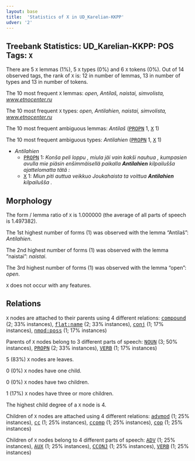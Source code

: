 ```yaml
---
layout: base
title:  'Statistics of X in UD_Karelian-KKPP'
udver: '2'
---
```


## Treebank Statistics: UD_Karelian-KKPP: POS Tags: `X`

There are 5 `X` lemmas (1%), 5 `X` types (0%) and 6 `X` tokens (0%).
Out of 14 observed tags, the rank of `X` is: 12 in number of lemmas, 13 in number of types and 13 in number of tokens.

The 10 most frequent `X` lemmas: <em>open, Antilaš, naistai, simvolista, www.etnocenter.ru</em>

The 10 most frequent `X` types:  <em>open, Antilahien, naistai, simvolista, www.etnocenter.ru</em>

The 10 most frequent ambiguous lemmas: <em>Antilaš</em> (<tt><a href="krl_kkpp-pos-PROPN.html">PROPN</a></tt> 1, <tt><a href="krl_kkpp-pos-X.html">X</a></tt> 1)

The 10 most frequent ambiguous types:  <em>Antilahien</em> (<tt><a href="krl_kkpp-pos-PROPN.html">PROPN</a></tt> 1, <tt><a href="krl_kkpp-pos-X.html">X</a></tt> 1)


* <em>Antilahien</em>
  * <tt><a href="krl_kkpp-pos-PROPN.html">PROPN</a></tt> 1: <em>Konša peli loppu , miula jäi vain kakši nauhua , kumpasien avulla mie piäsin enšimmäisellä paikalla <b>Antilahien</b> kilpailušša ajattelomatta tätä :</em>
  * <tt><a href="krl_kkpp-pos-X.html">X</a></tt> 1: <em>Miun piti auttua veikkuo Joukahaista ta voittua <b>Antilahien</b> kilpailušša .</em>

## Morphology

The form / lemma ratio of `X` is 1.000000 (the average of all parts of speech is 1.497382).

The 1st highest number of forms (1) was observed with the lemma “Antilaš”: <em>Antilahien</em>.

The 2nd highest number of forms (1) was observed with the lemma “naistai”: <em>naistai</em>.

The 3rd highest number of forms (1) was observed with the lemma “open”: <em>open</em>.

`X` does not occur with any features.


## Relations

`X` nodes are attached to their parents using 4 different relations: <tt><a href="krl_kkpp-dep-compound.html">compound</a></tt> (2; 33% instances), <tt><a href="krl_kkpp-dep-flat-name.html">flat:name</a></tt> (2; 33% instances), <tt><a href="krl_kkpp-dep-conj.html">conj</a></tt> (1; 17% instances), <tt><a href="krl_kkpp-dep-nmod-poss.html">nmod:poss</a></tt> (1; 17% instances)

Parents of `X` nodes belong to 3 different parts of speech: <tt><a href="krl_kkpp-pos-NOUN.html">NOUN</a></tt> (3; 50% instances), <tt><a href="krl_kkpp-pos-PROPN.html">PROPN</a></tt> (2; 33% instances), <tt><a href="krl_kkpp-pos-VERB.html">VERB</a></tt> (1; 17% instances)

5 (83%) `X` nodes are leaves.

0 (0%) `X` nodes have one child.

0 (0%) `X` nodes have two children.

1 (17%) `X` nodes have three or more children.

The highest child degree of a `X` node is 4.

Children of `X` nodes are attached using 4 different relations: <tt><a href="krl_kkpp-dep-advmod.html">advmod</a></tt> (1; 25% instances), <tt><a href="krl_kkpp-dep-cc.html">cc</a></tt> (1; 25% instances), <tt><a href="krl_kkpp-dep-ccomp.html">ccomp</a></tt> (1; 25% instances), <tt><a href="krl_kkpp-dep-cop.html">cop</a></tt> (1; 25% instances)

Children of `X` nodes belong to 4 different parts of speech: <tt><a href="krl_kkpp-pos-ADV.html">ADV</a></tt> (1; 25% instances), <tt><a href="krl_kkpp-pos-AUX.html">AUX</a></tt> (1; 25% instances), <tt><a href="krl_kkpp-pos-CCONJ.html">CCONJ</a></tt> (1; 25% instances), <tt><a href="krl_kkpp-pos-VERB.html">VERB</a></tt> (1; 25% instances)

